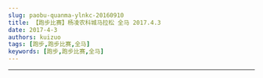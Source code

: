 ```yaml
---
slug: paobu-quanma-ylnkc-20160910
title: 【跑步比赛】杨凌农科城马拉松 全马 2017.4.3
date: 2017-4-3
authors: kuizuo
tags: [跑步,跑步比赛,全马]
keywords: [跑步,跑步比赛,全马]
---
```

---

<!-- truncate -->

